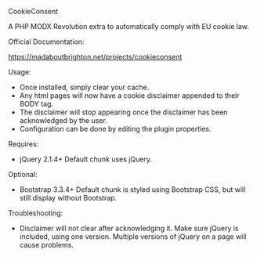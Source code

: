 CookieConsent

A PHP MODX Revolution extra to automatically comply with EU cookie law.

Official Documentation:

https://madaboutbrighton.net/projects/cookieconsent

Usage:

- Once installed, simply clear your cache.
- Any html pages will now have a cookie disclaimer appended to their BODY tag.
- The disclaimer will stop appearing once the disclaimer has been acknowledged by the user.
- Configuration can be done by editing the plugin properties.

Requires:

- jQuery 2.1.4+
    Default chunk uses jQuery.
  
Optional:

- Bootstrap 3.3.4+
    Default chunk is styled using Bootstrap CSS, but will still display without Bootstrap.

Troubleshooting:
  
- Disclaimer will not clear after acknowledging it.
    Make sure jQuery is included, using one version. Multiple versions of jQuery on a page will cause problems.